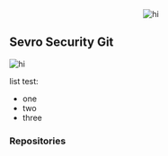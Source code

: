 <center>
<img src="images/ss_icon.ico" alt="hi" class="center"/>
</center>

## Sevro Security Git

<img src="images/ss_icon.ico" alt="hi" class="inline"/>

list test:

- one
- two
- three

### Repositories
